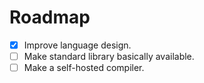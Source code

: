# Roadmap

* [x] Improve language design.
* [ ] Make standard library basically available.
* [ ] Make a self-hosted compiler.
